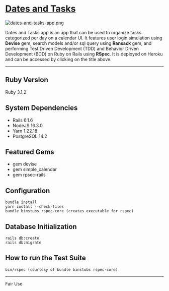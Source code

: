 # **[Dates and Tasks](https://dates-and-tasks.herokuapp.com/)**

[![dates-and-tasks-app.png](https://i.postimg.cc/tTt4480k/dates-and-tasks-app.png)](https://postimg.cc/wyMpWfjR)

Dates and Tasks app is an app that can be used to organize tasks categorized per day on a calendar UI. It features user login simulation using **Devise** gem, search models and/or sql query using **Ransack** gem, and performing Test Driven Development (TDD) and Behavior Driven Development (BDD) on Ruby on Rails using **RSpec**. It is deployed on Heroku and can be accessed by clicking on the title above.

-----------

## Ruby Version

Ruby 3.1.2

## System Dependencies

* Rails 6.1.6
* NodeJS 16.3.0
* Yarn 1.22.18
* PostgreSQL 14.2

## Featured Gems
* gem devise
* gem simple_calendar
* gem rpsec-rails

## Configuration

```
bundle install
yarn install --check-files
bundle binstubs rspec-core (creates executable for rspec)
```

## Database Initialization

```
rails db:create
rails db:migrate
```

## How to run the Test Suite

```
bin/rspec (courtesy of bundle binstubs rspec-core)
```

-----------

Fair Use
